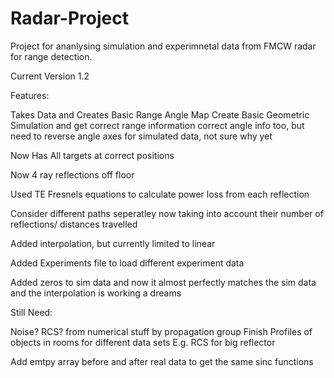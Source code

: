 # Radar-Project
Project for ananlysing simulation and experimnetal data from FMCW radar for range detection.


Current Version 1.2

Features:

Takes Data and Creates Basic Range Angle Map
Create Basic Geometric Simulation and get correct range information
correct angle info too, but need to reverse angle axes for simulated data, not sure why yet

Now Has All targets at correct positions

Now 4 ray reflections off floor

Used TE Fresnels equations to calculate power loss from each reflection

Consider different paths seperatley now taking into account their number of reflections/ distances travelled

Added interpolation, but currently limited to linear

Added Experiments file to load different experiment data

Added zeros to sim data and now it almost perfectly matches the sim data and the interpolation is working a dreams

Still Need:

Noise?
RCS? from numerical stuff by propagation group
Finish Profiles of objects in rooms for different data sets E.g. RCS for big reflector

Add emtpy array before and after real data to get the same sinc functions

